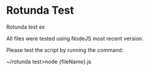 # Rotunda Test
Rotunda test ex

All files were tested using NodeJS most recent version.

Please test the script by running the command:


~/rotunda test>node {fileName}.js

